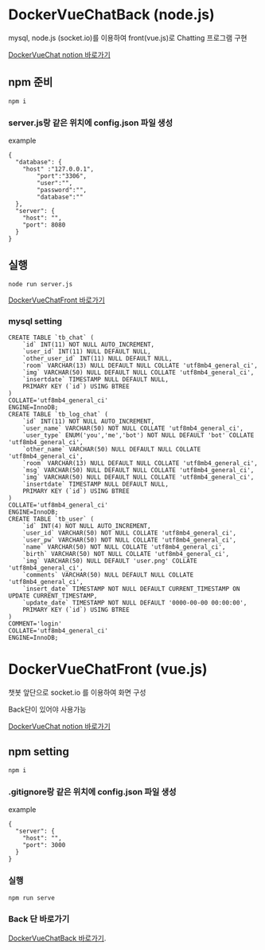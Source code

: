 # DockerVueChatBack (node.js)

mysql, node.js 
(socket.io)를 이용하여 front(vue.js)로 Chatting 프로그램 구현

[DockerVueChat notion 바로가기](https://www.notion.so/DockerVueChat-ba27ae64d28e47d48b2dacaa89e81fdf?pvs=4)

## npm 준비

```
npm i 
```

### server.js랑 같은 위치에 config.json 파일 생성

example

```
{
  "database": {
    "host" :"127.0.0.1",
        "port":"3306",
        "user":"",
        "password":"",
        "database":""
  },
  "server": {
    "host": "",
    "port": 8080
  }
}
```

## 실행
```
node run server.js
```

[DockerVueChatFront 바로가기](https://github.com/seunghwan94/DockerVueChatFront)

### mysql setting

```
CREATE TABLE `tb_chat` (
	`id` INT(11) NOT NULL AUTO_INCREMENT,
	`user_id` INT(11) NULL DEFAULT NULL,
	`other_user_id` INT(11) NULL DEFAULT NULL,
	`room` VARCHAR(13) NULL DEFAULT NULL COLLATE 'utf8mb4_general_ci',
	`img` VARCHAR(50) NULL DEFAULT NULL COLLATE 'utf8mb4_general_ci',
	`insertdate` TIMESTAMP NULL DEFAULT NULL,
	PRIMARY KEY (`id`) USING BTREE
)
COLLATE='utf8mb4_general_ci'
ENGINE=InnoDB;
CREATE TABLE `tb_log_chat` (
	`id` INT(11) NOT NULL AUTO_INCREMENT,
	`user_name` VARCHAR(50) NOT NULL COLLATE 'utf8mb4_general_ci',
	`user_type` ENUM('you','me','bot') NOT NULL DEFAULT 'bot' COLLATE 'utf8mb4_general_ci',
	`other_name` VARCHAR(50) NULL DEFAULT NULL COLLATE 'utf8mb4_general_ci',
	`room` VARCHAR(13) NULL DEFAULT NULL COLLATE 'utf8mb4_general_ci',
	`msg` VARCHAR(50) NULL DEFAULT NULL COLLATE 'utf8mb4_general_ci',
	`img` VARCHAR(50) NULL DEFAULT NULL COLLATE 'utf8mb4_general_ci',
	`insertdate` TIMESTAMP NULL DEFAULT NULL,
	PRIMARY KEY (`id`) USING BTREE
)
COLLATE='utf8mb4_general_ci'
ENGINE=InnoDB;
CREATE TABLE `tb_user` (
	`id` INT(4) NOT NULL AUTO_INCREMENT,
	`user_id` VARCHAR(50) NOT NULL COLLATE 'utf8mb4_general_ci',
	`user_pw` VARCHAR(50) NOT NULL COLLATE 'utf8mb4_general_ci',
	`name` VARCHAR(50) NOT NULL COLLATE 'utf8mb4_general_ci',
	`birth` VARCHAR(50) NOT NULL COLLATE 'utf8mb4_general_ci',
	`img` VARCHAR(50) NULL DEFAULT 'user.png' COLLATE 'utf8mb4_general_ci',
	`comments` VARCHAR(50) NULL DEFAULT NULL COLLATE 'utf8mb4_general_ci',
	`insert_date` TIMESTAMP NOT NULL DEFAULT CURRENT_TIMESTAMP ON UPDATE CURRENT_TIMESTAMP,
	`update_date` TIMESTAMP NOT NULL DEFAULT '0000-00-00 00:00:00',
	PRIMARY KEY (`id`) USING BTREE
)
COMMENT='login'
COLLATE='utf8mb4_general_ci'
ENGINE=InnoDB;
```





# DockerVueChatFront (vue.js)
챗봇 앞단으로 socket.io 를 이용하여 화면 구성

Back단이 있어야 사용가능

[DockerVueChat notion 바로가기](https://www.notion.so/DockerVueChat-ba27ae64d28e47d48b2dacaa89e81fdf?pvs=4)

## npm setting
```
npm i
```

### .gitignore랑 같은 위치에 config.json 파일 생성

example

```
{
  "server": {
    "host": "",
    "port": 3000
  }
}

```

### 실행
```
npm run serve
```

### Back 단 바로가기
[DockerVueChatBack 바로가기](https://github.com/seunghwan94/DockerVueChatBack).


